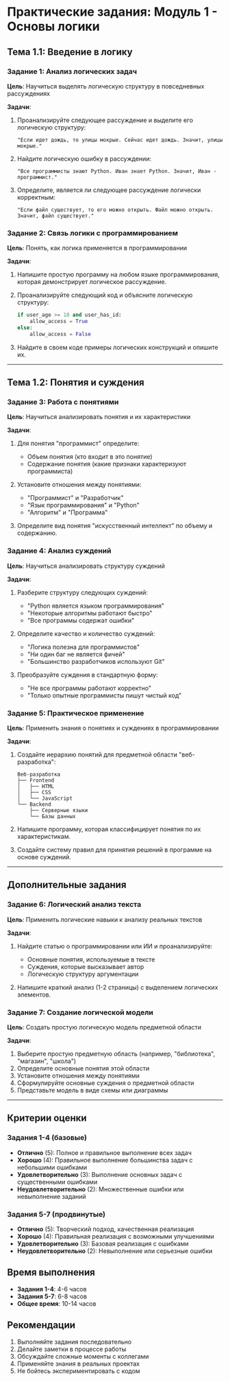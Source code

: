 # Практические задания: Модуль 1 - Основы логики

## Тема 1.1: Введение в логику

### Задание 1: Анализ логических задач
**Цель**: Научиться выделять логическую структуру в повседневных рассуждениях

**Задачи**:
1. Проанализируйте следующее рассуждение и выделите его логическую структуру:
   ```
   "Если идет дождь, то улицы мокрые. Сейчас идет дождь. Значит, улицы мокрые."
   ```

2. Найдите логическую ошибку в рассуждении:
   ```
   "Все программисты знают Python. Иван знает Python. Значит, Иван - программист."
   ```

3. Определите, является ли следующее рассуждение логически корректным:
   ```
   "Если файл существует, то его можно открыть. Файл можно открыть. Значит, файл существует."
   ```

### Задание 2: Связь логики с программированием
**Цель**: Понять, как логика применяется в программировании

**Задачи**:
1. Напишите простую программу на любом языке программирования, которая демонстрирует логическое рассуждение.

2. Проанализируйте следующий код и объясните логическую структуру:
   ```python
   if user_age >= 18 and user_has_id:
       allow_access = True
   else:
       allow_access = False
   ```

3. Найдите в своем коде примеры логических конструкций и опишите их.

---

## Тема 1.2: Понятия и суждения

### Задание 3: Работа с понятиями
**Цель**: Научиться анализировать понятия и их характеристики

**Задачи**:
1. Для понятия "программист" определите:
   - Объем понятия (кто входит в это понятие)
   - Содержание понятия (какие признаки характеризуют программиста)

2. Установите отношения между понятиями:
   - "Программист" и "Разработчик"
   - "Язык программирования" и "Python"
   - "Алгоритм" и "Программа"

3. Определите вид понятия "искусственный интеллект" по объему и содержанию.

### Задание 4: Анализ суждений
**Цель**: Научиться анализировать структуру суждений

**Задачи**:
1. Разберите структуру следующих суждений:
   - "Python является языком программирования"
   - "Некоторые алгоритмы работают быстро"
   - "Все программы содержат ошибки"

2. Определите качество и количество суждений:
   - "Логика полезна для программистов"
   - "Ни один баг не является фичей"
   - "Большинство разработчиков используют Git"

3. Преобразуйте суждения в стандартную форму:
   - "Не все программы работают корректно"
   - "Только опытные программисты пишут чистый код"

### Задание 5: Практическое применение
**Цель**: Применить знания о понятиях и суждениях в программировании

**Задачи**:
1. Создайте иерархию понятий для предметной области "веб-разработка":
   ```
   Веб-разработка
   ├── Frontend
   │   ├── HTML
   │   ├── CSS
   │   └── JavaScript
   └── Backend
       ├── Серверные языки
       └── Базы данных
   ```

2. Напишите программу, которая классифицирует понятия по их характеристикам.

3. Создайте систему правил для принятия решений в программе на основе суждений.

---

## Дополнительные задания

### Задание 6: Логический анализ текста
**Цель**: Применить логические навыки к анализу реальных текстов

**Задачи**:
1. Найдите статью о программировании или ИИ и проанализируйте:
   - Основные понятия, используемые в тексте
   - Суждения, которые высказывает автор
   - Логическую структуру аргументации

2. Напишите краткий анализ (1-2 страницы) с выделением логических элементов.

### Задание 7: Создание логической модели
**Цель**: Создать простую логическую модель предметной области

**Задачи**:
1. Выберите простую предметную область (например, "библиотека", "магазин", "школа")
2. Определите основные понятия этой области
3. Установите отношения между понятиями
4. Сформулируйте основные суждения о предметной области
5. Представьте модель в виде схемы или диаграммы

---

## Критерии оценки

### Задания 1-4 (базовые)
- **Отлично** (5): Полное и правильное выполнение всех задач
- **Хорошо** (4): Правильное выполнение большинства задач с небольшими ошибками
- **Удовлетворительно** (3): Выполнение основных задач с существенными ошибками
- **Неудовлетворительно** (2): Множественные ошибки или невыполнение заданий

### Задания 5-7 (продвинутые)
- **Отлично** (5): Творческий подход, качественная реализация
- **Хорошо** (4): Правильная реализация с возможными улучшениями
- **Удовлетворительно** (3): Базовая реализация с ошибками
- **Неудовлетворительно** (2): Невыполнение или серьезные ошибки

## Время выполнения

- **Задания 1-4**: 4-6 часов
- **Задания 5-7**: 6-8 часов
- **Общее время**: 10-14 часов

## Рекомендации

1. Выполняйте задания последовательно
2. Делайте заметки в процессе работы
3. Обсуждайте сложные моменты с коллегами
4. Применяйте знания в реальных проектах
5. Не бойтесь экспериментировать с кодом
